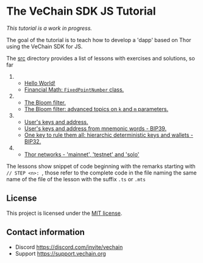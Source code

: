
# The VeChain SDK JS Tutorial

_This tutorial is a work in progress._

The goal of the tutorial is to teach how to develop a 'dapp' based on Thor using the VeChain SDK for JS.

The [src](src) directory provides a list of lessons with exercises and solutions, so far

1.
   * [Hello World!](src/1.Hello_World/HelloWorld.md)
   * [Financial Math: `FixedPointNumber` class.](src/1.Hello_World/FinancialMath.md)
2.
   * [The Bloom filter.](src/2.Bloom_Filter/BloomPart1.md)
   * [The Bloom filter: advanced topics on `k` and `m` parameters.](src/2.Bloom_Filter/BloomPart2.md)
3.
   * [User's keys and address.](src/3.Keys_Addresses_Wallets/Keys.md)
   * [User's keys and address from mnemonic words - BIP39.](src/3.Keys_Addresses_Wallets/BIP39.md)
   * [One key to rule them all: hierarchic deterministic keys and wallets - BIP32.](src/3.Keys_Addresses_Wallets/BIP32.md)
4.
   * [Thor networks - 'mainnet', 'testnet' and 'solo'](src/4.Accounts/Thor.md)


The lessons show snippet of code beginning with the remarks starting with `// STEP <n>: `, 
those refer to the complete code in the file naming the same name of the file of the lesson with the suffix `.ts` or `.mts`

## License

This project is licensed under the [MIT license](LICENSE.md).

## Contact information

- Discord https://discord.com/invite/vechain
- Support https://support.vechain.org
